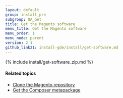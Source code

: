 ```yaml
---
layout: default
group: install_pre
subgroup: QA_Get
title: Get the Magento software
menu_title: Get the Magento software
menu_order: 1
menu_node: parent
version: 2.1
github_link21: install-gde/install/get-software.md
---
```


{% include install/get-software_zip.md %}

#### Related topics

*	<a href="{{ site.gdeurl21 }}install-gde/prereq/dev_install.html">Clone the Magento repository</a>
*	<a href="{{ site.gdeurl21 }}install-gde/prereq/integrator_install.html">Get the Composer metapackage</a>
